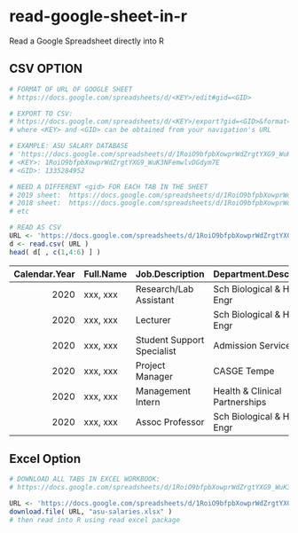 # read-google-sheet-in-r

Read a Google Spreadsheet directly into R 

## CSV OPTION 

```r
# FORMAT OF URL OF GOOGLE SHEET
# https://docs.google.com/spreadsheets/d/<KEY>/edit#gid=<GID>

# EXPORT TO CSV: 
# https://docs.google.com/spreadsheets/d/<KEY>/export?gid=<GID>&format=csv
# where <KEY> and <GID> can be obtained from your navigation's URL

# EXAMPLE: ASU SALARY DATABASE
# 'https://docs.google.com/spreadsheets/d/1RoiO9bfpbXowprWdZrgtYXG9_WuK3NFemwlvDGdym7E/edit#gid=1335284952'
# <KEY>: 1RoiO9bfpbXowprWdZrgtYXG9_WuK3NFemwlvDGdym7E
# <GID>: 1335284952

# NEED A DIFFERENT <gid> FOR EACH TAB IN THE SHEET 
# 2019 sheet:  https://docs.google.com/spreadsheets/d/1RoiO9bfpbXowprWdZrgtYXG9_WuK3NFemwlvDGdym7E/edit#gid=1948400967
# 2018 sheet:  https://docs.google.com/spreadsheets/d/1RoiO9bfpbXowprWdZrgtYXG9_WuK3NFemwlvDGdym7E/edit#gid=169937930 
# etc

# READ AS CSV
URL <- 'https://docs.google.com/spreadsheets/d/1RoiO9bfpbXowprWdZrgtYXG9_WuK3NFemwlvDGdym7E/export?gid=1335284952&format=csv'
d <- read.csv( URL )
head( d[ , c(1,4:6) ] )

```


| Calendar.Year|Full.Name                           |Job.Description            |Department.Description         |Salary      | FTE|
|-------------:|:-----------------------------------|:--------------------------|:------------------------------|:-----------|---:|
|          2020|xxx, xxx                            |Research/Lab Assistant     |Sch Biological & Hlth Sys Engr |$35,090.00  | 100|
|          2020|xxx, xxx                            |Lecturer                   |Sch Biological & Hlth Sys Engr |$71,400.00  | 100|
|          2020|xxx, xxx                            |Student Support Specialist |Admission Services             |$36,000.00  | 100|
|          2020|xxx, xxx                            |Project Manager            |CASGE  Tempe                   |$64,000.00  | 100|
|          2020|xxx, xxx                            |Management Intern          |Health & Clinical Partnerships |$20,800.00  |  50|
|          2020|xxx, xxx                            |Assoc Professor            |Sch Biological & Hlth Sys Engr |$107,195.00 | 100|


## Excel Option 

```r
# DOWNLOAD ALL TABS IN EXCEL WORKBOOK: 
# https://docs.google.com/spreadsheets/d/1RoiO9bfpbXowprWdZrgtYXG9_WuK3NFemwlvDGdym7E/export?format=xlsx

URL <- 'https://docs.google.com/spreadsheets/d/1RoiO9bfpbXowprWdZrgtYXG9_WuK3NFemwlvDGdym7E/export?format=xlsx'
download.file( URL, "asu-salaries.xlsx" )
# then read into R using read excel package 
```
